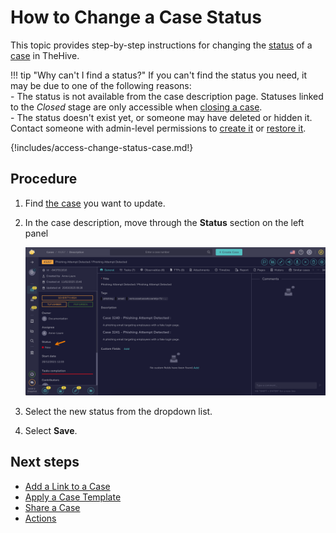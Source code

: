 # How to Change a Case Status

This topic provides step-by-step instructions for changing the [status](about-statuses.md) of a [case](about-cases.md) in TheHive.

!!! tip "Why can't I find a status?"
    If you can't find the status you need, it may be due to one of the following reasons:  
    - The status is not available from the case description page. Statuses linked to the *Closed* stage are only accessible when [closing a case](../cases/cases-description/actions.md#close).  
    - The status doesn't exist yet, or someone may have deleted or hidden it. Contact someone with admin-level permissions to [create it](../../../administration/status/create-a-status.md) or [restore it](../../../administration/status/change-visibility-of-a-status.md).

{!includes/access-change-status-case.md!}

## Procedure

1. Find [the case](../cases/search-for-cases/find-a-case.md) you want to update.

2. In the case description, move through the **Status** section on the left panel

    ![Status](../../../images/user-guides/analyst-corner/cases/change-status-case.png)

3. Select the new status from the dropdown list.

4. Select **Save**.

## Next steps

* [Add a Link to a Case](add-a-link-to-a-case.md)
* [Apply a Case Template](apply-a-case-template.md)
* [Share a Case](share-a-case.md)
* [Actions](../cases/cases-description/actions.md)